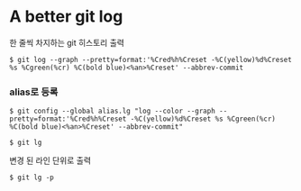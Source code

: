 # A better git log

한 줄씩 차지하는 git 히스토리 출력

```shell
$ git log --graph --pretty=format:'%Cred%h%Creset -%C(yellow)%d%Creset %s %Cgreen(%cr) %C(bold blue)<%an>%Creset' --abbrev-commit
```



### alias로 등록

```shell
$ git config --global alias.lg "log --color --graph --pretty=format:'%Cred%h%Creset -%C(yellow)%d%Creset %s %Cgreen(%cr) %C(bold blue)<%an>%Creset' --abbrev-commit"
```

```shell
$ git lg
```



변경 된 라인 단위로 출력

```shell
$ git lg -p
```

